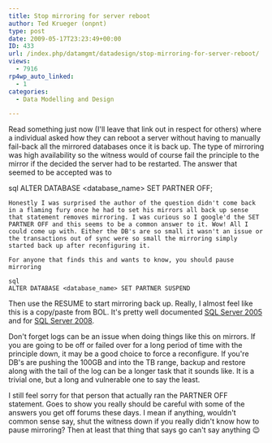 ```yaml
---
title: Stop mirroring for server reboot
author: Ted Krueger (onpnt)
type: post
date: 2009-05-17T23:23:49+00:00
ID: 433
url: /index.php/datamgmt/datadesign/stop-mirroring-for-server-reboot/
views:
  - 7916
rp4wp_auto_linked:
  - 1
categories:
  - Data Modelling and Design

---
```

Read something just now (I'll leave that link out in respect for others) where a individual asked how they can reboot a server without having to manually fail-back all the mirrored databases once it is back up. The type of mirroring was high availability so the witness would of course fail the principle to the mirror if the decided the server had to be restarted. The answer that seemed to be accepted was to 

sql
ALTER DATABASE <database_name> SET PARTNER OFF;
```
Honestly I was surprised the author of the question didn't come back in a flaming fury once he had to set his mirrors all back up sense that statement removes mirroring. I was curious so I google'd the SET PARTNER OFF and this seems to be a common answer to it. Wow! All I could come up with. Either the DB's are so small it wasn't an issue or the transactions out of sync were so small the mirroring simply started back up after reconfiguring it.

For anyone that finds this and wants to know, you should pause mirroring

sql
ALTER DATABASE <database_name> SET PARTNER SUSPEND
```
Then use the RESUME to start mirroring back up. Really, I almost feel like this is a copy/paste from BOL. It's pretty well documented [SQL Server 2005][1] and for [SQL Server 2008][2]. 

Don't forget logs can be an issue when doing things like this on mirrors. If you are going to be off or failed over for a long period of time with the principle down, it may be a good choice to force a reconfigure. If you're DB's are pushing the 100GB and into the TB range, backup and restore along with the tail of the log can be a longer task that it sounds like. It is a trivial one, but a long and vulnerable one to say the least. 

I still feel sorry for that person that actually ran the PARTNER OFF statement. Goes to show you really should be careful with some of the answers you get off forums these days. I mean if anything, wouldn't common sense say, shut the witness down if you really didn't know how to pause mirroring? Then at least that thing that says go can't say anything 😉

 [1]: http://msdn.microsoft.com/en-us/library/ms190664(SQL.90).aspx
 [2]: http://msdn.microsoft.com/en-us/library/ms190664.aspx